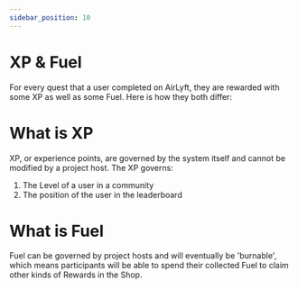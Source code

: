 ```yaml
---
sidebar_position: 10
---
```


# XP & Fuel

For every quest that a user completed on AirLyft, they are rewarded with some XP as well as some Fuel. Here is how they both differ:

# What is XP

XP, or experience points, are governed by the system itself and cannot be modified by a project host. The XP governs:

1. The Level of a user in a community
2. The position of the user in the leaderboard

# What is Fuel

Fuel can be governed by project hosts and will eventually be 'burnable', which means participants will be able to spend their collected Fuel to claim other kinds of Rewards in the Shop.

